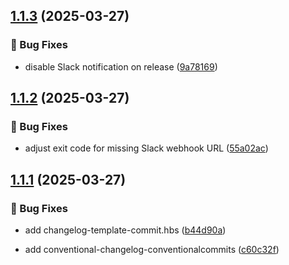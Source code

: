 ## [1.1.3](https://github.com/upstars-global/front-platform-core/compare/v1.1.2...v1.1.3) (2025-03-27)

### 🐛 Bug Fixes

* disable Slack notification on release
 ([9a78169](https://github.com/upstars-global/front-platform-core/commit/9a78169c024a769cf39b44e836377b1d3769c923))

## [1.1.2](https://github.com/upstars-global/front-platform-core/compare/v1.1.1...v1.1.2) (2025-03-27)

### 🐛 Bug Fixes

* adjust exit code for missing Slack webhook URL
 ([55a02ac](https://github.com/upstars-global/front-platform-core/commit/55a02acf8c74bee5b93fe8900b8b12d2e54c2d85))

## [1.1.1](https://github.com/upstars-global/front-platform-core/compare/v1.1.0...v1.1.1) (2025-03-27)

### 🐛 Bug Fixes

* add changelog-template-commit.hbs
 ([b44d90a](https://github.com/upstars-global/front-platform-core/commit/b44d90a78eae593d21bac226a7bbbce148899761))


* add conventional-changelog-conventionalcommits
 ([c60c32f](https://github.com/upstars-global/front-platform-core/commit/c60c32f6baf4a114b3b7c2f5646ca12093751d73))
